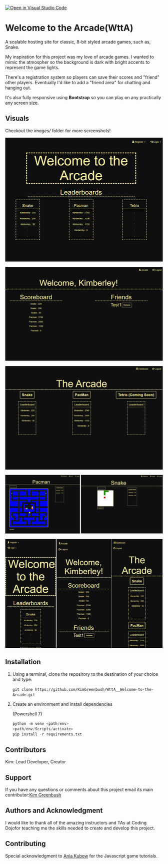 [![Open in Visual Studio Code](https://open.vscode.dev/badges/open-in-vscode.svg)](https://open.vscode.dev/KimGreenbush/WttA_Welcome-to-the-Arcade)

# Welcome to the Arcade(WttA)

A scalable hosting site for classic, 8-bit styled arcade games, such as, Snake.

My inspiration for this project was my love of arcade games. I wanted to mimic the atmospher so the background is dark with bright accents to represent the game lights.

There's a registration system so players can save their scores and "friend" other players. Eventually I'd like to add a "friend area" for chatting and hanging out.

It's also fully responsive using **Bootstrap** so you can play on any practically any screen size.

## Visuals

Checkout the *images/* folder for more screenshots!

![Welcome to the Arcade landing page](images\landing.png)

![player dashboards](images\dashboard.png)

![arcade](images\arcade.png)

![games](images\layout_games.png)

![responsive design](images\res_phone.png)


## Installation

1) Using a terminal, clone the repository to the destination of your choice and type:

    `git clone https://github.com/KimGreenbush/WttA__Welcome-to-the-Arcade.git`

2) Create an environment and install dependencies

    (Powershell 7)

    ```py
    python -m venv <path/env>
    <path/env/Scripts/activate>
    pip install -r requirements.txt
    ```

## Contributors

Kim: Lead Developer, Creator

## Support

If you have any questions or comments about this project email its main contributor:[Kim Greenbush](mailto:kimgreenbush@gmail.com)

## Authors and Acknowledgment

I would like to thank all of the amazing instructors and TAs at Coding Dojofor teaching me the skills needed to create and develop this project.

## Contributing

Special acknowledgment to [Ania Kubow](https://github.com/kubowania) for the Javascript game tutorials.

